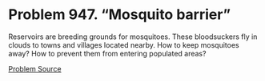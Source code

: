 # Problem 947. “Mosquito barrier”

Reservoirs are breeding grounds for mosquitoes. These bloodsuckers fly in clouds to towns and villages located nearby. How to keep mosquitoes away? How to prevent them from entering populated areas?

[Problem Source](https://www.trizland.ru/tasks/1844/)
